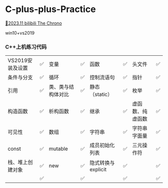 # C-plus-plus-Practice
[🎈2023.11 bilibili The Chrono](https://www.bilibili.com/video/BV1oD4y1h7S3?p=1&vd_source=4c138922b9dcf3630068f559779b410f)

win10+vs2019

### C++上机练习代码

<table>
    <tr>
        <td>VS2019安装及设置</td> 
        <td>✅</td> 
        <td>变量</td> 
        <td>✅</td> 
        <td>函数</td> 
        <td>✅</td> 
        <td>头文件</td> 
        <td>✅</td> 
   </tr>
    <tr>
        <td>条件与分支</td> 
        <td>✅</td> 
        <td>循环</td> 
        <td>✅</td> 
        <td>控制流语句</td> 
        <td>✅</td> 
        <td>指针</td> 
        <td>✅</td> 
    </tr>
    <tr>
        <td>引用</td> 
        <td>✅</td> 
        <td>类、类与结构体对比</td> 
        <td>✅</td> 
        <td>静态（static）</td> 
        <td>✅</td> 
        <td>枚举</td> 
        <td>✅</td> 
    </tr>
    <tr>
        <td>构造函数</td> 
        <td>✅</td> 
        <td>析构函数</td> 
        <td>✅</td> 
        <td>继承</td> 
        <td>✅</td> 
        <td>虚函数、纯虚函数</td> 
        <td>✅</td> 
    </tr>
    <tr>
        <td>可见性</td> 
        <td>✅</td> 
        <td>数组</td> 
        <td>✅</td> 
        <td>字符串</td> 
        <td>✅</td> 
        <td>字符串字面量</td> 
        <td>✅</td> 
    </tr>
    <tr>
        <td>const</td> 
        <td>✅</td> 
        <td>mutable</td> 
        <td>✅</td> 
        <td>成员初始化列表</td> 
        <td>✅</td> 
        <td>三元操作符</td> 
        <td>✅</td> 
    </tr>
    <tr>
        <td>栈、堆上创建对象</td> 
        <td>✅</td> 
        <td>new</td> 
        <td>✅</td> 
        <td>隐式转换与explicit</td> 
        <td>✅</td> 
        <td></td></td> 
        <td>✅</td> 
    </tr>
    <tr>
        <td></td> 
        <td>✅</td> 
        <td></td> 
        <td>✅</td> 
        <td></td> 
        <td>✅</td> 
        <td></td></td> 
        <td>✅</td> 
    </tr>
</table>

